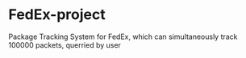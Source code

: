 # FedEx-project
Package Tracking System for FedEx, which can simultaneously track 100000 packets, querried by user
